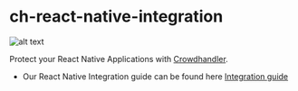 # ch-react-native-integration


![alt text](https://images.squarespace-cdn.com/content/v1/5f8efd464888244a12c59aaf/1604415162310-NEMY0HIK4B3Q5EMQ14BP/ch-logo-stacked-reversed.png?format=100w)

Protect your React Native Applications with [Crowdhandler](https://www.crowdhandler.com).

* Our React Native Integration guide can be found here [Integration guide](https://www.crowdhandler.com/docs/80001074456-react-native-configuration)
